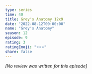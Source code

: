 ```yaml
---
type: series
time: 40
title: Grey's Anatomy 12x9
date: "2022-08-12T00:00:00"
name: "Grey's Anatomy"
season: 12
episode: 9
rating: 3
ratingEmoji: "⭐️⭐️⭐️"
share: false
---
```


*[No review was written for this episode]*